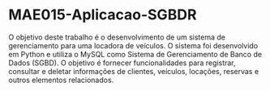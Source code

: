 # MAE015-Aplicacao-SGBDR
O objetivo deste trabalho é o desenvolvimento de um sistema de gerenciamento para uma locadora de veículos. O sistema foi desenvolvido em Python e utiliza o MySQL como Sistema de Gerenciamento de Banco de Dados (SGBD). O objetivo é fornecer funcionalidades para registrar, consultar e deletar informações de clientes, veículos, locações, reservas e outros elementos relacionados.
